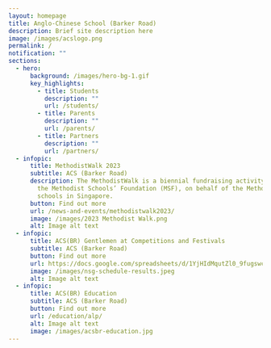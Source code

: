 ```yaml
---
layout: homepage
title: Anglo-Chinese School (Barker Road)
description: Brief site description here
image: /images/acslogo.png
permalink: /
notification: ""
sections:
  - hero:
      background: /images/hero-bg-1.gif
      key_highlights:
        - title: Students
          description: ""
          url: /students/
        - title: Parents
          description: ""
          url: /parents/
        - title: Partners
          description: ""
          url: /partners/
  - infopic:
      title: MethodistWalk 2023
      subtitle: ACS (Barker Road)
      description: The MethodistWalk is a biennial fundraising activity organised by
        the Methodist Schools’ Foundation (MSF), on behalf of the Methodist
        schools in Singapore.
      button: Find out more
      url: /news-and-events/methodistwalk2023/
      image: /images/2023 Methodist Walk.png
      alt: Image alt text
  - infopic:
      title: ACS(BR) Gentlemen at Competitions and Festivals
      subtitle: ACS (Barker Road)
      button: Find out more
      url: https://docs.google.com/spreadsheets/d/1YjHIdMqutZl0_9fugswch1_6ovsyt0vfeFeaqRNJgbA/edit?usp=sharing
      image: /images/nsg-schedule-results.jpeg
      alt: Image alt text
  - infopic:
      title: ACS(BR) Education
      subtitle: ACS (Barker Road)
      button: Find out more
      url: /education/alp/
      alt: Image alt text
      image: /images/acsbr-education.jpg
---
```

